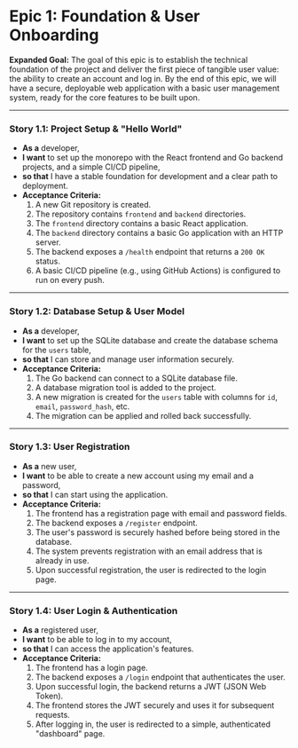 # Epic 1: Foundation & User Onboarding

**Expanded Goal:** The goal of this epic is to establish the technical foundation of the project and deliver the first piece of tangible user value: the ability to create an account and log in. By the end of this epic, we will have a secure, deployable web application with a basic user management system, ready for the core features to be built upon.

---

### Story 1.1: Project Setup & "Hello World"
*   **As a** developer,
*   **I want** to set up the monorepo with the React frontend and Go backend projects, and a simple CI/CD pipeline,
*   **so that** I have a stable foundation for development and a clear path to deployment.
*   **Acceptance Criteria:**
    1.  A new Git repository is created.
    2.  The repository contains `frontend` and `backend` directories.
    3.  The `frontend` directory contains a basic React application.
    4.  The `backend` directory contains a basic Go application with an HTTP server.
    5.  The backend exposes a `/health` endpoint that returns a `200 OK` status.
    6.  A basic CI/CD pipeline (e.g., using GitHub Actions) is configured to run on every push.

---

### Story 1.2: Database Setup & User Model
*   **As a** developer,
*   **I want** to set up the SQLite database and create the database schema for the `users` table,
*   **so that** I can store and manage user information securely.
*   **Acceptance Criteria:**
    1.  The Go backend can connect to a SQLite database file.
    2.  A database migration tool is added to the project.
    3.  A new migration is created for the `users` table with columns for `id`, `email`, `password_hash`, etc.
    4.  The migration can be applied and rolled back successfully.

---

### Story 1.3: User Registration
*   **As a** new user,
*   **I want** to be able to create a new account using my email and a password,
*   **so that** I can start using the application.
*   **Acceptance Criteria:**
    1.  The frontend has a registration page with email and password fields.
    2.  The backend exposes a `/register` endpoint.
    3.  The user's password is securely hashed before being stored in the database.
    4.  The system prevents registration with an email address that is already in use.
    5.  Upon successful registration, the user is redirected to the login page.

---

### Story 1.4: User Login & Authentication
*   **As a** registered user,
*   **I want** to be able to log in to my account,
*   **so that** I can access the application's features.
*   **Acceptance Criteria:**
    1.  The frontend has a login page.
    2.  The backend exposes a `/login` endpoint that authenticates the user.
    3.  Upon successful login, the backend returns a JWT (JSON Web Token).
    4.  The frontend stores the JWT securely and uses it for subsequent requests.
    5.  After logging in, the user is redirected to a simple, authenticated "dashboard" page.
